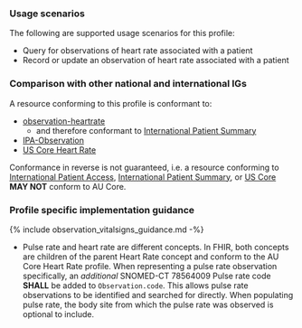 ### Usage scenarios

The following are supported usage scenarios for this profile:

- Query for observations of heart rate associated with a patient
- Record or update an observation of heart rate associated with a patient


### Comparison with other national and international IGs

A resource conforming to this profile is conformant to:
- [observation-heartrate](http://hl7.org/fhir/R4/observation-heartrate.html)
  - and therefore conformant to [International Patient Summary](http://build.fhir.org/ig/HL7/fhir-ips)
- [IPA-Observation](https://build.fhir.org/ig/HL7/fhir-ipa/StructureDefinition-ipa-observation.html)
- [US Core Heart Rate](http://hl7.org/fhir/us/core/StructureDefinition/us-core-heart-rate)

Conformance in reverse is not guaranteed, i.e. a resource conforming to [International Patient Access](https://build.fhir.org/ig/HL7/fhir-ipa), [International Patient Summary](http://build.fhir.org/ig/HL7/fhir-ips), or [US Core](http://hl7.org/fhir/us/core) **MAY NOT** conform to AU Core.


### Profile specific implementation guidance
{% include observation_vitalsigns_guidance.md -%}
- Pulse rate and heart rate are different concepts. In FHIR, both concepts are children of the parent Heart Rate concept and conform to the AU Core Heart Rate profile. When representing a pulse rate observation specifically, an *additional* SNOMED-CT 78564009 Pulse rate code **SHALL** be added to `Observation.code`. This allows pulse rate observations to be identified and searched for directly. When populating pulse rate, the body site from which the pulse rate was observed is optional to include.
